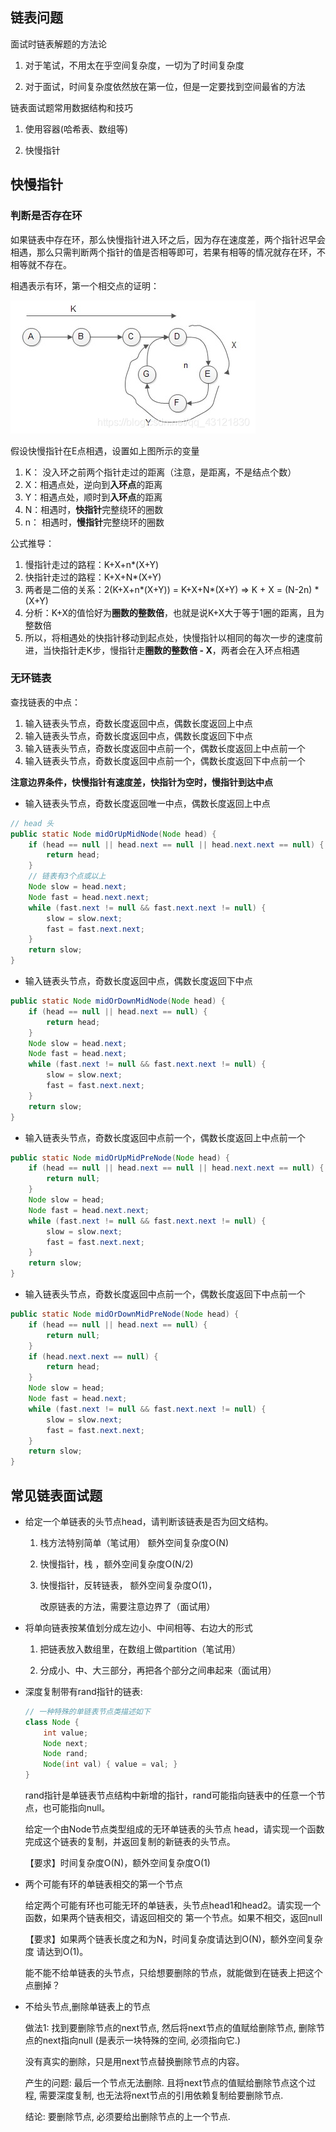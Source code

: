 ## 链表问题

面试时链表解题的方法论 

1) 对于笔试，不用太在乎空间复杂度，一切为了时间复杂度

2) 对于面试，时间复杂度依然放在第一位，但是一定要找到空间最省的方法

链表面试题常用数据结构和技巧

1. 使用容器(哈希表、数组等)

2. 快慢指针

## 快慢指针

### 判断是否存在环

如果链表中存在环，那么快慢指针进入环之后，因为存在速度差，两个指针迟早会相遇，那么只需判断两个指针的值是否相等即可，若果有相等的情况就存在环，不相等就不存在。

相遇表示有环，第一个相交点的证明：

![在这里插入图片描述](images/20200405205136621.png)

假设快慢指针在E点相遇，设置如上图所示的变量

1. K： 没入环之前两个指针走过的距离（注意，是距离，不是结点个数）
2. X：相遇点处，逆向到**入环点**的距离
3. Y：相遇点处，顺时到**入环点**的距离
4. N：相遇时，**快指针**完整绕环的圈数
5. n： 相遇时，**慢指针**完整绕环的圈数

公式推导：

1. 慢指针走过的路程：K+X+n*(X+Y)
2. 快指针走过的路程：K+X+N*(X+Y)
3. 两者是二倍的关系：2(K+X+n*(X+Y)) = K+X+N\*(X+Y)   =>   K + X = (N-2n) * (X+Y)
4. 分析：K+X的值恰好为**圈数的整数倍**，也就是说K+X大于等于1圈的距离，且为整数倍
5. 所以，将相遇处的快指针移动到起点处，快慢指针以相同的每次一步的速度前进，当快指针走K步，慢指针走**圈数的整数倍 - X**，两者会在入环点相遇

### 无环链表

查找链表的中点：

1. 输入链表头节点，奇数长度返回中点，偶数长度返回上中点
2. 输入链表头节点，奇数长度返回中点，偶数长度返回下中点
3. 输入链表头节点，奇数长度返回中点前一个，偶数长度返回上中点前一个
4. 输入链表头节点，奇数长度返回中点前一个，偶数长度返回下中点前一个

**注意边界条件，快慢指针有速度差，快指针为空时，慢指针到达中点**

- 输入链表头节点，奇数长度返回唯一中点，偶数长度返回上中点

```java
// head 头
public static Node midOrUpMidNode(Node head) {
    if (head == null || head.next == null || head.next.next == null) {
        return head;
    }
    // 链表有3个点或以上
    Node slow = head.next;
    Node fast = head.next.next;
    while (fast.next != null && fast.next.next != null) {
        slow = slow.next;
        fast = fast.next.next;
    }
    return slow;
}
```

- 输入链表头节点，奇数长度返回中点，偶数长度返回下中点

```java
public static Node midOrDownMidNode(Node head) {
    if (head == null || head.next == null) {
        return head;
    }
    Node slow = head.next;
    Node fast = head.next;
    while (fast.next != null && fast.next.next != null) {
        slow = slow.next;
        fast = fast.next.next;
    }
    return slow;
}
```

- 输入链表头节点，奇数长度返回中点前一个，偶数长度返回上中点前一个

```java
public static Node midOrUpMidPreNode(Node head) {
    if (head == null || head.next == null || head.next.next == null) {
        return null;
    }
    Node slow = head;
    Node fast = head.next.next;
    while (fast.next != null && fast.next.next != null) {
        slow = slow.next;
        fast = fast.next.next;
    }
    return slow;
}
```

- 输入链表头节点，奇数长度返回中点前一个，偶数长度返回下中点前一个

```java
public static Node midOrDownMidPreNode(Node head) {
    if (head == null || head.next == null) {
        return null;
    }
    if (head.next.next == null) {
        return head;
    }
    Node slow = head;
    Node fast = head.next;
    while (fast.next != null && fast.next.next != null) {
        slow = slow.next;
        fast = fast.next.next;
    }
    return slow;
}
```

## 常见链表面试题

- 给定一个单链表的头节点head，请判断该链表是否为回文结构。

  1. 栈方法特别简单（笔试用） 额外空间复杂度O(N)

  2. 快慢指针，栈  ，额外空间复杂度O(N/2)

  3. 快慢指针，反转链表， 额外空间复杂度O(1)，

     改原链表的方法，需要注意边界了（面试用）

- 将单向链表按某值划分成左边小、中间相等、右边大的形式

  1. 把链表放入数组里，在数组上做partition（笔试用）

  2. 分成小、中、大三部分，再把各个部分之间串起来（面试用）

- 深度复制带有rand指针的链表:

  ```java
  // 一种特殊的单链表节点类描述如下 
  class Node { 
      int value; 
      Node next; 
      Node rand; 
      Node(int val) { value = val; } 
  } 
  ```

  rand指针是单链表节点结构中新增的指针，rand可能指向链表中的任意一个节点，也可能指向null。

  给定一个由Node节点类型组成的无环单链表的头节点 head，请实现一个函数完成这个链表的复制，并返回复制的新链表的头节点。

  【要求】时间复杂度O(N)，额外空间复杂度O(1) 

- 两个可能有环的单链表相交的第一个节点

  给定两个可能有环也可能无环的单链表，头节点head1和head2。请实现一个函数，如果两个链表相交，请返回相交的 第一个节点。如果不相交，返回null 

  【要求】如果两个链表长度之和为N，时间复杂度请达到O(N)，额外空间复杂度 请达到O(1)。 

  能不能不给单链表的头节点，只给想要删除的节点，就能做到在链表上把这个点删掉？

- 不给头节点,删除单链表上的节点

  做法1: 找到要删除节点的next节点, 然后将next节点的值赋给删除节点, 删除节点的next指向null (是表示一块特殊的空间, 必须指向它.)

  没有真实的删除，只是用next节点替换删除节点的内容。

  产生的问题: 最后一个节点无法删除.  且将next节点的值赋给删除节点这个过程, 需要深度复制, 也无法将next节点的引用依赖复制给要删除节点.
  
  结论: 要删除节点, 必须要给出删除节点的上一个节点.